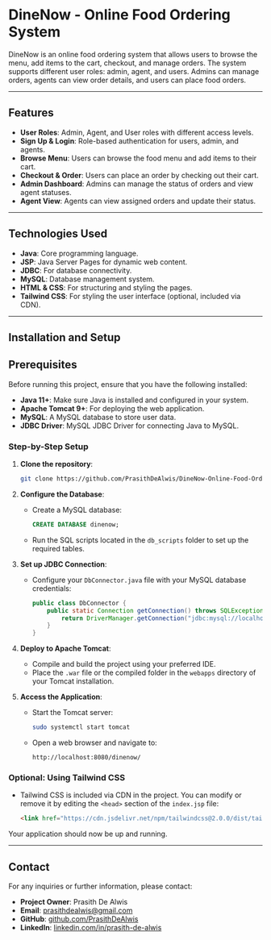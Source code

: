 # DineNow - Online Food Ordering System

DineNow is an online food ordering system that allows users to browse the menu, add items to the cart, checkout, and manage orders. The system supports different user roles: admin, agent, and users. Admins can manage orders, agents can view order details, and users can place food orders.

---
## Features

- **User Roles**: Admin, Agent, and User roles with different access levels.
- **Sign Up & Login**: Role-based authentication for users, admin, and agents.
- **Browse Menu**: Users can browse the food menu and add items to their cart.
- **Checkout & Order**: Users can place an order by checking out their cart.
- **Admin Dashboard**: Admins can manage the status of orders and view agent statuses.
- **Agent View**: Agents can view assigned orders and update their status.

---
## Technologies Used

- **Java**: Core programming language.
- **JSP**: Java Server Pages for dynamic web content.
- **JDBC**: For database connectivity.
- **MySQL**: Database management system.
- **HTML & CSS**: For structuring and styling the pages.
- **Tailwind CSS**: For styling the user interface (optional, included via CDN).
---

## Installation and Setup

## Prerequisites

Before running this project, ensure that you have the following installed:

- **Java 11+**: Make sure Java is installed and configured in your system.
- **Apache Tomcat 9+**: For deploying the web application.
- **MySQL**: A MySQL database to store user data.
- **JDBC Driver**: MySQL JDBC Driver for connecting Java to MySQL.

### Step-by-Step Setup

1. **Clone the repository**:
    ```bash
    git clone https://github.com/PrasithDeAlwis/DineNow-Online-Food-Ordering-System.git
    ```

2. **Configure the Database**:
    - Create a MySQL database:
        ```sql
        CREATE DATABASE dinenow;
        ```
    - Run the SQL scripts located in the `db_scripts` folder to set up the required tables.

3. **Set up JDBC Connection**:
    - Configure your `DbConnector.java` file with your MySQL database credentials:
        ```java
        public class DbConnector {
            public static Connection getConnection() throws SQLException {
                return DriverManager.getConnection("jdbc:mysql://localhost:3306/dinenow", "username", "password");
            }
        }
        ```

4. **Deploy to Apache Tomcat**:
    - Compile and build the project using your preferred IDE.
    - Place the `.war` file or the compiled folder in the `webapps` directory of your Tomcat installation.

5. **Access the Application**:
    - Start the Tomcat server:
        ```bash
        sudo systemctl start tomcat
        ```
    - Open a web browser and navigate to:
        ```url
        http://localhost:8080/dinenow/
        ```

### Optional: Using Tailwind CSS
- Tailwind CSS is included via CDN in the project. You can modify or remove it by editing the `<head>` section of the `index.jsp` file:
    ```html
    <link href="https://cdn.jsdelivr.net/npm/tailwindcss@2.0.0/dist/tailwind.min.css" rel="stylesheet">
    ```
    

Your application should now be up and running.

---
## Contact

For any inquiries or further information, please contact:

- **Project Owner**: Prasith De Alwis  
- **Email**: prasithdealwis@gmail.com  
- **GitHub**: [github.com/PrasithDeAlwis](https://github.com/PrasithDeAlwis)  
- **LinkedIn**: [linkedin.com/in/prasith-de-alwis](https://www.linkedin.com/in/prasith-de-alwis-506824334/)  


